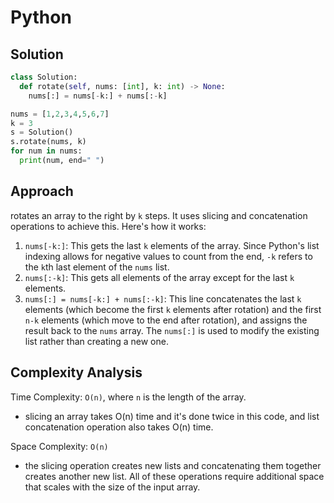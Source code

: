 # Python

## Solution

```python
class Solution:
  def rotate(self, nums: [int], k: int) -> None:
    nums[:] = nums[-k:] + nums[:-k]

nums = [1,2,3,4,5,6,7]
k = 3
s = Solution()
s.rotate(nums, k)
for num in nums:
  print(num, end=" ")
```

## Approach

rotates an array to the right by `k` steps. It uses slicing and concatenation operations to achieve this. Here's how it works:

1. `nums[-k:]`: This gets the last `k` elements of the array. Since Python's list indexing allows for negative values to count from the end, `-k` refers to the `k`th last element of the `nums` list.
2. `nums[:-k]`: This gets all elements of the array except for the last `k` elements.
3. `nums[:] = nums[-k:] + nums[:-k]`: This line concatenates the last `k` elements (which become the first `k` elements after rotation) and the first `n-k` elements (which move to the end after rotation), and assigns the result back to the `nums` array. The `nums[:]` is used to modify the existing list rather than creating a new one.

## Complexity Analysis

Time Complexity: `O(n)`, where `n` is the length of the array.

* slicing an array takes O(n) time and it's done twice in this code, and list concatenation operation also takes O(n) time.

Space Complexity: `O(n)`&#x20;

* the slicing operation creates new lists and concatenating them together creates another new list. All of these operations require additional space that scales with the size of the input array.
